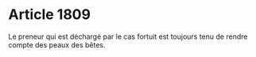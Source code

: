 # Article 1809

Le preneur qui est déchargé par le cas fortuit est toujours tenu de rendre compte des peaux des bêtes.
